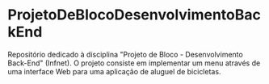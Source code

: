 # ProjetoDeBlocoDesenvolvimentoBackEnd
Repositório dedicado à disciplina "Projeto de Bloco - Desenvolvimento Back-End" (Infnet). O projeto consiste em implementar um menu através de uma interface Web para uma aplicação de aluguel de bicicletas.
